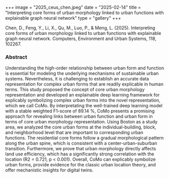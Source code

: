 +++
image = "2025_ceus_chen.jpeg"
date = "2025-02-14"
title = "Interpreting core forms of urban morphology linked to urban functions with explainable graph neural network"
type = "gallery"
+++

Chen, D., Feng, Y., Li, X., Qu, M., Luo, P., & Meng, L. (2025). Interpreting core forms of urban morphology linked to urban functions with explainable graph neural network. Computers, Environment and Urban Systems, 118, 102267.

### Abstract

Understanding the high-order relationship between urban form and function is essential for modeling the underlying mechanisms of sustainable urban systems. Nevertheless, it is challenging to establish an accurate data representation for complex urban forms that are readily explicable in human terms. This study proposed the concept of core urban morphology representation and developed an explainable deep learning framework for explicably symbolizing complex urban forms into the novel representation, which we call CoMo. By interpretating the well-trained deep learning model with a stable weighted F1-score of 89.14 %, CoMo presents a promising approach for revealing links between urban function and urban form in terms of core urban morphology representation. Using Boston as a study area, we analyzed the core urban forms at the individual-building, block, and neighborhood level that are important to corresponding urban functions. The residential core forms follow a gradual morphological pattern along the urban spine, which is consistent with a center-urban-suburban transition. Furthermore, we prove that urban morphology directly affects land use efficiency, which has a significantly strong correlation with the location (R2 = 0.721, p < 0.001). Overall, CoMo can explicably symbolize urban forms, provide evidence for the classic urban location theory, and offer mechanistic insights for digital twins.
